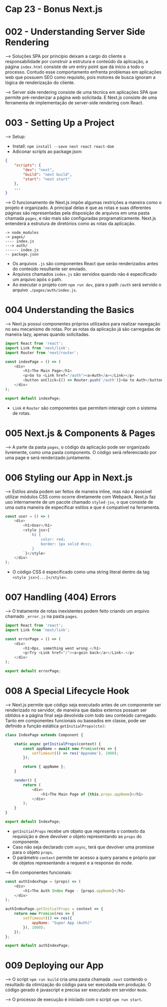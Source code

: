# Cap 23 - Bonus Next.js

# 002 - Understanding Server Side Rendering
--> Soluções SPA por princípio deixam a cargo do cliente a responsabilidade por construir a estrutura 
e conteúdo da aplicação, a página `index.html` consiste de um entry point que dá início a todo o processo. 
Contudo esse comportamento enfrenta problemas em aplicações web que possuem SEO como requisito, pois motores 
de busca ignoram a lógica de renderização do cliente.

--> Server side rendering consiste de uma técnica em aplicações SPA que permite pré-renderizar a página web 
solicitada. E Next.js consiste de uma ferramenta de implementação de server-side rendering com React.

# 003 - Setting Up a Project
--> Setup:
* Install: `npm install --save next react react-dom`
* Adiconar scripts ao package.json:
```json
{
    "scripts": {
        "dev": "next",
        "build": "next build",
        "start": "next start"
    },
    ...
}
```

--> O funcionamento de Next.js impõe algumas restrições a maneira como o projeto é organizado. A principal 
delas é que as rotas e suas diferentes páginas são representadas pela disposição de arquivos em uma pasta 
chamada `pages`, e não mais são configuradas programaticamente. Next.js entenderá a estrutura de diretórios 
como as rotas da aplicação.
```
-> node_modules
-> pages/
---- index.js
---> auth/
------ index.js
-- package.json
```
* Os arquivos `.js` são componentes React que serão renderizados antes do conteúdo resultante ser enviado.
* Arquivos chamados `index.js` são servidos quando não é especificado um arquivo após o path.
* Ao executar o projeto com `npm run dev`, para o path `/auth` será servido o arquivo `./pages/auth/index.js`.

# 004 Understanding the Basics
--> Next.js possui componentes próprios utilizados para realizar navegação no seu mecanismo de rotas. Por as 
rotas da aplicação já são carregadas de maneira lazy, apenas quando solicitadas.
```javascript
import React from 'react';
import Link from 'next/link';
import Router from 'next/router';

const indexPage = () => (
    <div>
        <h1>The Main Page</h1>
        <p>Go to <Link href="/auth"><a>Auth</a></Link></p>
        <button onClick={() => Router.push('/auth')}>Go to Auth</button>
    </div>
);

export default indexPage; 
```
* `Link` e `Router` são componentes que permitem interagir com o sistema de rotas.

# 005 Next.js & Components & Pages
--> A parte da pasta `pages`, o código da aplicação pode ser organizado livremente, como uma pasta 
components. O código será referenciado por uma page e será renderizado juntamente.

# 006 Styling our App in Next.js
--> Estilos ainda podem ser feitos de maneira inline, mas não é possível utilizar módulos CSS como ocorre 
diretamente com Webpack. Next.js faz uso internamente de um pacote chamado `styled-jsx`, o que consiste de 
uma outra maneira de especificar estilos e que é compatível na ferramenta.
```javascript
const user = () => (
    <div>
        <h1>User</h1>
        <style jsx>{`
            h1 {
                color: red;
                border: 1px solid #ccc;
            }
        `}</style>
    </div>
);
```
* O código CSS é especificado como uma string literal dentro da tag `<style jsx>{...}</style>`.

# 007 Handling (404) Errors
--> O tratamente de rotas inexistentes podem feito criando um arquivo chamado `_error.js` na pasta `pages`.
```javascript
import React from 'react';
import Link from 'next/link';

const errorPage = () => (
    <div>
        <h1>Ops, something went wrong.</h1>
        <p>Try <Link href="/"><a>goin back</a></Link>.</p>
    </div>
);

export default errorPage; 
```

# 008 A Special Lifecycle Hook
--> Next.js permite que código seja executado antes de um componente ser renderizado no servidor, de maneira 
que dados externos possam ser obtidos e a página final seja devolvida com todo seu conteúdo carregado. Tanto 
em componentes funcionais ou baseados em classe, pode ser definido a função estática `getInitialProps(ctx)`:
```javascript
class IndexPage extends Component {

    static async getInitialProps(context) {
        const appName = await new Promise(res => {
            setTimeout(() => res('Appname'), 1000);
        });

        return { appName };
    }

    render() {
        return (
            <div>
                <h1>The Main Page of {this.props.appName}</h1>
            </div>
        );
    }
}

export default IndexPage;
```
* `getInitialProps` recebe um objeto que representa o contexto da requisição e deve devolver o objeto 
representando as `props` do componente.
* Caso não seja declarado com `async`, terá que devolver uma promisse para o objeto `props`.
* O parâmetro `context` permite ter acesso a query params e próprio par de objetos representando a request 
e a response do node.

--> Em componentes funcionais:
```javascript
const authIndexPage = (props) => (
    <div>
        <h1>The Auth Index Page - {props.appName}</h1>
    </div>
);

authIndexPage.getInitialProps = context => {
    return new Promise(res => {
        setTimeout(() => res({
            appName: "Super App (Auth)"
        }), 1000);
    });
};

export default authIndexPage;
```

# 009 Deploying our App
--> O script `npm run build` cria uma pasta chamada `.next` contendo o resultado da otimização do código 
para ser executada em produção. 
O código gerado é javascript e precisa ser executado em servidor `Node`.

--> O processo de execução é iniciado com o script `npm run start`.